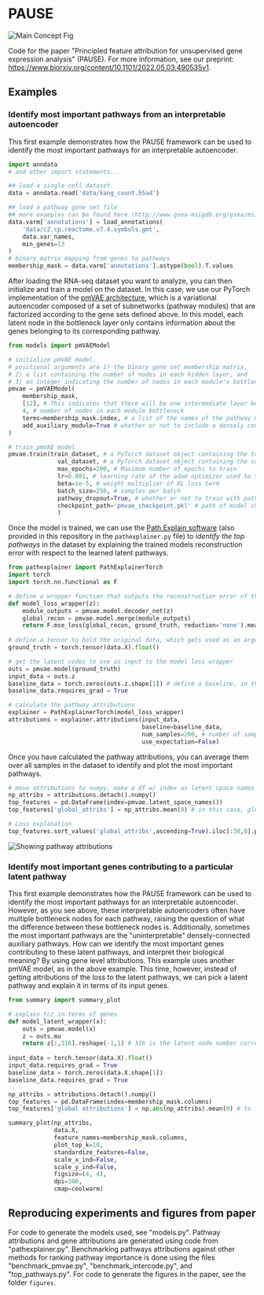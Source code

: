 # PAUSE

![Main Concept Fig](/images/conceptFig.jpg)

Code for the paper "Principled feature attribution for unsupervised gene expression analysis" (PAUSE). 
For more information, see our preprint: https://www.biorxiv.org/content/10.1101/2022.05.03.490535v1.

## Examples

### Identify most important pathways from an interpretable autoencoder
This first example demonstrates how the PAUSE framework can be used to identify the most important pathways for an interpretable autoencoder.

```python
import anndata
# and other import statements...

## load a single cell dataset
data = anndata.read('data/kang_count.h5ad')

## load a pathway gene set file 
## more examples can be found here (http://www.gsea-msigdb.org/gsea/msigdb/collections.jsp)
data.varm['annotations'] = load_annotations(
    'data/c2.cp.reactome.v7.4.symbols.gmt',
    data.var_names,
    min_genes=13
)
# binary matrix mapping from genes to pathways
membership_mask = data.varm['annotations'].astype(bool).T.values
```

After loading the RNA-seq dataset you want to analyze, you can then initialize and train a model on the dataset. In this case, we use our PyTorch implementation of the [pmVAE architecture](https://www.biorxiv.org/content/10.1101/2021.01.28.428664v1), which is a variational autoencoder composed of a set of subnetworks (pathway modules) that are factorized according to the gene sets defined above. In this model, each latent node in the bottleneck layer only contains information about the genes belonging to its corresponding pathway.

```python
from models import pmVAEModel 

# initialize pmVAE model. 
# positional arguments are 1) the binary gene set membership matrix, 
# 2) a list containing the number of nodes in each hidden layer, and 
# 3) an integer indicating the number of nodes in each module's bottleneck.
pmvae = pmVAEModel(
    membership_mask,
    [12], # This indicates that there will be one intermediate layer before the bottleneck with 12 nodes in each module. To have 2 intermediate layers of 6 nodes, you could write [6, 6]
    4, # number of nodes in each module bottleneck 
    terms=membership_mask.index, # a list of the names of the pathway modules
    add_auxiliary_module=True # whether or not to include a densely connected auxiliary module
)

# train pmVAE model
pmvae.train(train_dataset, # a PyTorch dataset object containing the training expression samples
              val_dataset, # a PyTorch dataset object containing the val expression samples
              max_epochs=200, # Maximum number of epochs to train
              lr=0.001, # learning rate of the adam optimizer used to train the model
              beta=1e-5, # weight multiplier of KL loss term
              batch_size=256, # samples per batch
              pathway_dropout=True, # whether or not to train with pathway dropout scheme as defined in pmVAE paper
              checkpoint_path='pmvae_checkpoint.pkl' # path of model checkpoint
              )
```

Once the model is trained, we can use the [Path Explain software](https://github.com/suinleelab/path_explain) (also provided in this repository in the `pathexplainer.py` file) to *identify the top pathways* in the dataset by explaining the trained models reconstruction error with respect to the learned latent pathways.

```python
from pathexplainer import PathExplainerTorch
import torch
import torch.nn.functional as F

# define a wrapper function that outputs the reconstruction error of the model given the latent codes
def model_loss_wrapper(z):
    module_outputs = pmvae.model.decoder_net(z)
    global_recon = pmvae.model.merge(module_outputs)
    return F.mse_loss(global_recon, ground_truth, reduction='none').mean(1).view(-1,1)
    
# define a tensor to hold the original data, which gets used as an argument in the reconstruction error in the wrapper above
ground_truth = torch.tensor(data.X).float()

# get the latent codes to use as input to the model loss wrapper
outs = pmvae.model(ground_truth)
input_data = outs.z
baseline_data = torch.zeros(outs.z.shape[1]) # define a baseline, in this case the zeros vector
baseline_data.requires_grad = True

# calculate the pathway attributions
explainer = PathExplainerTorch(model_loss_wrapper)
attributions = explainer.attributions(input_data,
                                      baseline=baseline_data,
                                      num_samples=200, # number of samples to use when calculating the path integral
                                      use_expectation=False)

```

Once you have calculated the pathway attributions, you can average them over all samples in the dataset to identify and plot the most important pathways.

```python
# move attributions to numpy, make a df w/ index as latent space names
np_attribs = attributions.detach().numpy()
top_features = pd.DataFrame(index=pmvae.latent_space_names())
top_features['global_attribs'] = np_attribs.mean(0) # in this case, global attributions are the mean over the dataset

# Loss explanation
top_features.sort_values('global_attribs',ascending=True).iloc[:30,0].plot.bar()
```

![Showing pathway attributions](/images/top_pathways_img.png)

### Identify most important genes contributing to a particular latent pathway
This first example demonstrates how the PAUSE framework can be used to identify the most important pathways for an interpretable autoencoder. However, as you see above, these interpretable autoencoders often have multiple bottleneck nodes for each pathway, raising the question of what the difference between these bottleneck nodes is. Additionally, sometimes the most important pathways are the "uninterpretable" densely-connected auxiliary pathways. How can we identify the most important genes contributing to these latent pathways, and interpret their biological meaning? By using gene level attributions. This example uses another pmVAE model, as in the above example. This time, however, instead of getting attributions of the loss to the latent pathways, we can pick a latent pathway and explain it in terms of its input genes.

```python
from summary import summary_plot

# explain tcr in terms of genes
def model_latent_wrapper(x):
    outs = pmvae.model(x)
    z = outs.mu
    return z[:,316].reshape(-1,1) # 316 is the latent node number corresponding to the pathway of interest here
    
input_data = torch.tensor(data.X).float()
input_data.requires_grad = True
baseline_data = torch.zeros(data.X.shape[1])
baseline_data.requires_grad = True

np_attribs = attributions.detach().numpy()
top_features = pd.DataFrame(index=membership_mask.columns)
top_features['global attributions'] = np.abs(np_attribs).mean(0) # to find top genes, we take the average MAGNITUDE of attribs across all samples

summary_plot(np_attribs,
             data.X,
             feature_names=membership_mask.columns,
             plot_top_k=10,
             standardize_features=False,
             scale_x_ind=False,
             scale_y_ind=False,
             figsize=(4, 4),
             dpi=300,
             cmap=coolwarm)
```

## Reproducing experiments and figures from paper

For code to generate the models used, see "models.py". Pathway attributions and gene attributions are generated using code from "pathexplainer.py". Benchmarking pathways attributions against other methods for ranking pathway importance is done using the files "benchmark_pmvae.py", "benchmark_intercode.py", and "top_pathways.py". For code to generate the figures in the paper, see the folder `figures`. 

